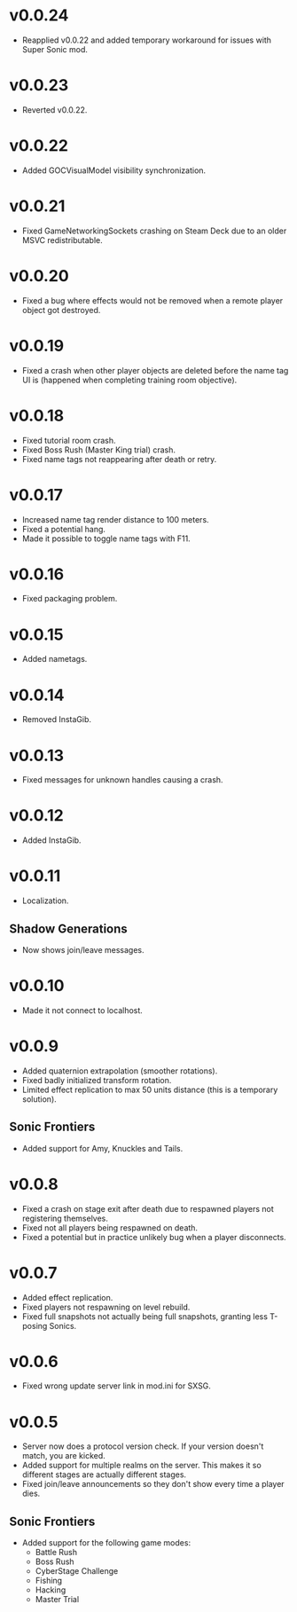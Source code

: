 # v0.0.24
* Reapplied v0.0.22 and added temporary workaround for issues with Super Sonic mod.


# v0.0.23
* Reverted v0.0.22.


# v0.0.22
* Added GOCVisualModel visibility synchronization.


# v0.0.21
* Fixed GameNetworkingSockets crashing on Steam Deck due to an older MSVC redistributable.


# v0.0.20
* Fixed a bug where effects would not be removed when a remote player object got destroyed.


# v0.0.19
* Fixed a crash when other player objects are deleted before the name tag UI is (happened when completing training room objective).


# v0.0.18
* Fixed tutorial room crash.
* Fixed Boss Rush (Master King trial) crash.
* Fixed name tags not reappearing after death or retry.


# v0.0.17
* Increased name tag render distance to 100 meters.
* Fixed a potential hang.
* Made it possible to toggle name tags with F11.


# v0.0.16
* Fixed packaging problem.


# v0.0.15
* Added nametags.


# v0.0.14
* Removed InstaGib.


# v0.0.13
* Fixed messages for unknown handles causing a crash.


# v0.0.12
* Added InstaGib.


# v0.0.11
* Localization.

## Shadow Generations
* Now shows join/leave messages.


# v0.0.10
* Made it not connect to localhost.


# v0.0.9
* Added quaternion extrapolation (smoother rotations).
* Fixed badly initialized transform rotation.
* Limited effect replication to max 50 units distance (this is a temporary solution).

## Sonic Frontiers
* Added support for Amy, Knuckles and Tails.


# v0.0.8
* Fixed a crash on stage exit after death due to respawned players not registering themselves.
* Fixed not all players being respawned on death.
* Fixed a potential but in practice unlikely bug when a player disconnects.


# v0.0.7
* Added effect replication.
* Fixed players not respawning on level rebuild.
* Fixed full snapshots not actually being full snapshots, granting less T-posing Sonics.


# v0.0.6
* Fixed wrong update server link in mod.ini for SXSG.


# v0.0.5
* Server now does a protocol version check. If your version doesn't match, you are kicked.
* Added support for multiple realms on the server. This makes it so different stages are actually different stages.
* Fixed join/leave announcements so they don't show every time a player dies.

## Sonic Frontiers
* Added support for the following game modes:
  * Battle Rush
  * Boss Rush
  * CyberStage Challenge
  * Fishing
  * Hacking
  * Master Trial
